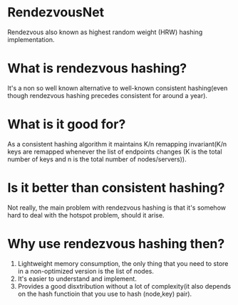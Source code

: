 # RendezvousNet
Rendezvous also known as highest random weight (HRW) hashing implementation.

# What is rendezvous hashing?

It's a non so well known alternative to well-known consistent hashing(even though rendezvous hashing precedes consistent for around a year).

# What is it good for?

As a consistent hashing algorithm it maintains K/n remapping invariant(K/n keys are remapped whenever the list of endpoints changes (K is the total number of keys and n is the total number of nodes/servers)).

# Is it better than consistent hashing?

Not really, the main problem with rendezvous hashing is that it's somehow hard to deal with the hotspot problem, should it arise.

# Why use rendezvous hashing then?

1. Lightweight memory consumption, the only thing that you need to store in a non-optimized version is the list of nodes.
2. It's easier to understand and implement.
3. Provides a good disxtribution without a lot of complexity(it also depends on the hash functioin that you use to hash (node,key) pair).
